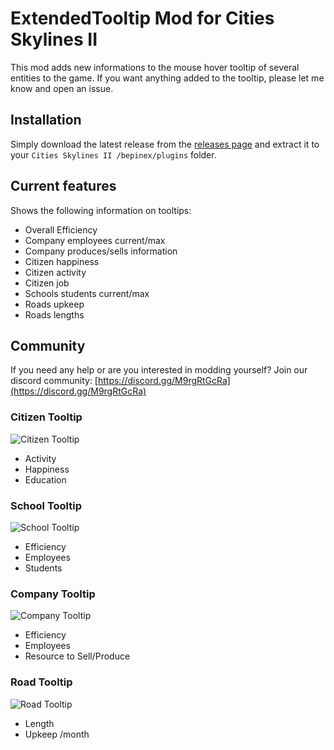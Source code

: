 # ExtendedTooltip Mod for Cities Skylines II

This mod adds new informations to the mouse hover tooltip of several entities to the game.
If you want anything added to the tooltip, please let me know and open an issue.

## Installation
Simply download the latest release from the [releases page](https://github.com/89pleasure/cities2-extended-tooltip/releases)
and extract it to your `Cities Skylines II /bepinex/plugins` folder.

## Current features
Shows the following information on tooltips:
- Overall Efficiency
- Company employees current/max
- Company produces/sells information
- Citizen happiness
- Citizen activity
- Citizen job
- Schools students current/max
- Roads upkeep
- Roads lengths

## Community
If you need any help or are you interested in modding yourself?
Join our discord community: [https://discord.gg/M9rgRtGcRa](https://discord.gg/M9rgRtGcRa)

### Citizen Tooltip
![Citizen Tooltip](https://i.ibb.co/8mCPZNc/Screenshot-2023-11-12-011304.png)
- Activity
- Happiness
- Education

### School Tooltip
![School Tooltip](https://i.ibb.co/zPZG1hf/Screenshot-2023-11-12-011318.png)
- Efficiency
- Employees
- Students

### Company Tooltip
![Company Tooltip](https://i.ibb.co/yQPmbrn/Screenshot-2023-11-12-011337.png)
- Efficiency
- Employees
- Resource to Sell/Produce

### Road Tooltip
![Road Tooltip](https://i.ibb.co/fvPCKtB/Screenshot-2023-11-12-011357.png)
- Length
- Upkeep /month
